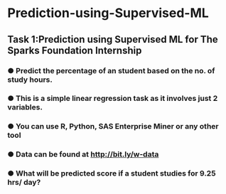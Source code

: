 # Prediction-using-Supervised-ML
## Task 1:Prediction using Supervised ML for The Sparks Foundation Internship
### ● Predict the percentage of an student based on the no. of study hours.
### ● This is a simple linear regression task as it involves just 2 variables.
### ● You can use R, Python, SAS Enterprise Miner or any other tool
### ● Data can be found at http://bit.ly/w-data
### ● What will be predicted score if a student studies for 9.25 hrs/ day?
